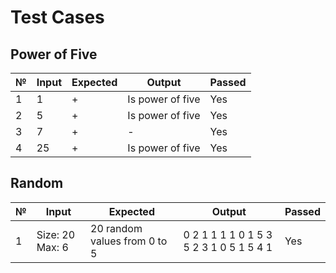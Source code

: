 # Test Cases

## Power of Five

| № | Input | Expected | Output           | Passed |
|---|-------|----------|------------------|--------|
| 1 | 1     | +        | Is power of five | Yes    |
| 2 | 5     | +        | Is power of five | Yes    |
| 3 | 7     | +        | -                | Yes    |
| 4 | 25    | +        | Is power of five | Yes    |

## Random

| № | Input           | Expected                     | Output                                  | Passed |
|---|-----------------|------------------------------|-----------------------------------------|--------|
| 1 | Size: 20 Max: 6 | 20 random values from 0 to 5 | 0 2 1 1 1 1 0 1 5 3 5 2 3 1 0 5 1 5 4 1 | Yes    |
